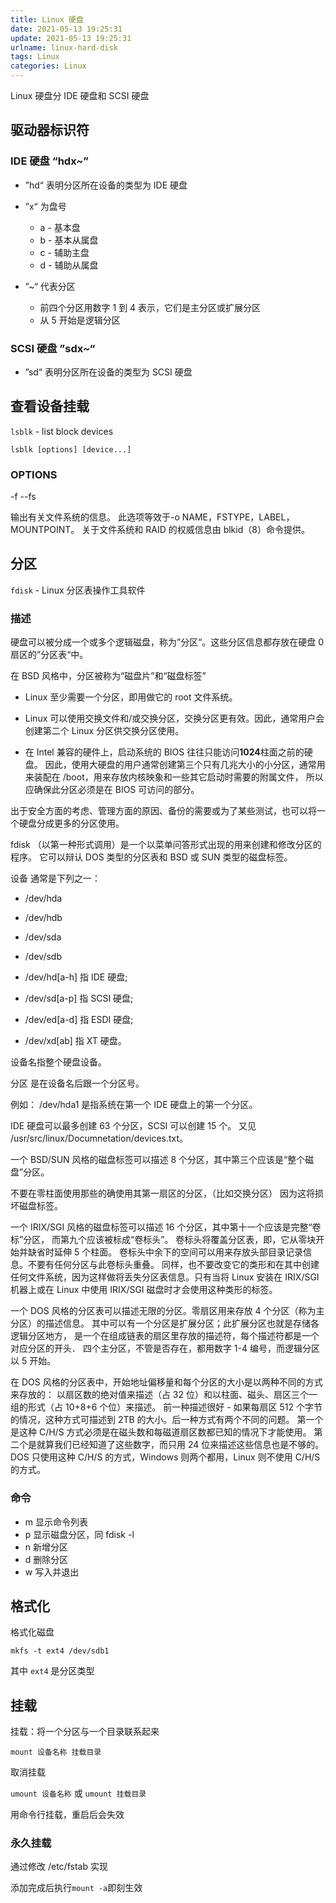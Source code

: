 ```yaml
---
title: Linux 硬盘
date: 2021-05-13 19:25:31
update: 2021-05-13 19:25:31
urlname: linux-hard-disk
tags: Linux
categories: Linux
---
```


Linux 硬盘分 IDE 硬盘和 SCSI 硬盘

## 驱动器标识符

### IDE 硬盘 “hdx~”

- ”hd“ 表明分区所在设备的类型为 IDE 硬盘

- ”x“ 为盘号

  - a - 基本盘
  - b - 基本从属盘
  - c - 辅助主盘
  - d - 辅助从属盘

- ”~“ 代表分区

  - 前四个分区用数字 1 到 4 表示，它们是主分区或扩展分区
  - 从 5 开始是逻辑分区

<!-- more -->

### SCSI 硬盘 ”sdx~“

- ”sd“ 表明分区所在设备的类型为 SCSI 硬盘

## 查看设备挂载

`lsblk` - list block devices

`lsblk [options] [device...]`

### OPTIONS

-f --fs

输出有关文件系统的信息。
此选项等效于-o NAME，FSTYPE，LABEL，MOUNTPOINT。
关于文件系统和 RAID 的权威信息由 blkid（8）命令提供。

## 分区

`fdisk` - Linux 分区表操作工具软件

### 描述

硬盘可以被分成一个或多个逻辑磁盘，称为”分区“。这些分区信息都存放在硬盘 0 扇区的”分区表“中。

在 BSD 风格中，分区被称为“磁盘片”和“磁盘标签”

- Linux 至少需要一个分区，即用做它的 root 文件系统。

- Linux 可以使用交换文件和/或交换分区，交换分区更有效。因此，通常用户会创建第二个 Linux 分区供交换分区使用。

- 在 Intel 兼容的硬件上，启动系统的 BIOS 往往只能访问**1024**柱面之前的硬盘。
  因此，使用大硬盘的用户通常创建第三个只有几兆大小的小分区，通常用来装配在 /boot，用来存放内核映象和一些其它启动时需要的附属文件，
  所以应确保此分区必须是在 BIOS 可访问的部分。

出于安全方面的考虑、管理方面的原因、备份的需要或为了某些测试，也可以将一个硬盘分成更多的分区使用。

fdisk （以第一种形式调用）是一个以菜单问答形式出现的用来创建和修改分区的程序。
它可以辩认 DOS 类型的分区表和 BSD 或 SUN 类型的磁盘标签。

设备 通常是下列之一：

- /dev/hda
- /dev/hdb
- /dev/sda
- /dev/sdb

- /dev/hd[a-h] 指 IDE 硬盘;
- /dev/sd[a-p] 指 SCSI 硬盘;
- /dev/ed[a-d] 指 ESDI 硬盘;
- /dev/xd[ab] 指 XT 硬盘。

设备名指整个硬盘设备。

分区 是在设备名后跟一个分区号。

例如： /dev/hda1 是指系统在第一个 IDE 硬盘上的第一个分区。

IDE 硬盘可以最多创建 63 个分区，SCSI 可以创建 15 个。
又见 /usr/src/linux/Documnetation/devices.txt。

一个 BSD/SUN 风格的磁盘标签可以描述 8 个分区，其中第三个应该是“整个磁盘”分区。

不要在零柱面使用那些的确使用其第一扇区的分区，（比如交换分区） 因为这将损坏磁盘标签。

一个 IRIX/SGI 风格的磁盘标签可以描述 16 个分区，其中第十一个应该是完整“卷标”分区，
而第九个应该被标成“卷标头”。
卷标头将覆盖分区表，即，它从零块开始并缺省时延伸 5 个柱面。
卷标头中余下的空间可以用来存放头部目录记录信息。不要有任何分区与此卷标头重叠。
同样，也不要改变它的类形和在其中创建任何文件系统，因为这样做将丢失分区表信息。只有当将 Linux 安装在
IRIX/SGI 机器上或在 Linux 中使用 IRIX/SGI 磁盘时才会使用这种类形的标签。

一个 DOS 风格的分区表可以描述无限的分区。零扇区用来存放 4 个分区（称为主分区）的描述信息。
其中可以有一个分区是扩展分区；此扩展分区也就是存储各逻辑分区地方，
是一个在组成链表的扇区里存放的描述符，每个描述符都是一个对应分区的开头．
四个主分区，不管是否存在，都用数字 1-4 编号，而逻辑分区以 5 开始。

在 DOS 风格的分区表中，开始地址偏移量和每个分区的大小是以两种不同的方式来存放的：
以扇区数的绝对值来描述（占 32 位）和以柱面、磁头、扇区三个一组的形式（占 10+8+6 个位）来描述。
前一种描述很好 - 如果每扇区 512 个字节的情况，这种方式可描述到 2TB 的大小。后一种方式有两个不同的问题。
第一个是这种 C/H/S 方式必须是在磁头数和每磁道扇区数都已知的情况下才能使用。
第二个是就算我们已经知道了这些数字，而只用 24 位来描述这些信息也是不够的。 DOS 只使用这种 C/H/S
的方式，Windows 则两个都用，Linux 则不使用 C/H/S 的方式。

### 命令

- m 显示命令列表
- p 显示磁盘分区，同 fdisk -l
- n 新增分区
- d 删除分区
- w 写入并退出

## 格式化

格式化磁盘

`mkfs -t ext4 /dev/sdb1`

其中 `ext4` 是分区类型

## 挂载

挂载：将一个分区与一个目录联系起来

`mount 设备名称 挂载目录`

取消挂载

`umount 设备名称` 或 `umount 挂载目录`

用命令行挂载，重启后会失效

### 永久挂载

通过修改 /etc/fstab 实现

添加完成后执行`mount -a`即刻生效
